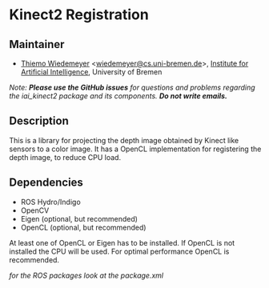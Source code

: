 # Kinect2 Registration

## Maintainer

- [Thiemo Wiedemeyer](https://ai.uni-bremen.de/team/thiemo_wiedemeyer) <<wiedemeyer@cs.uni-bremen.de>>, [Institute for Artificial Intelligence](http://ai.uni-bremen.de/), University of Bremen

*Note:* ***Please use the GitHub issues*** *for questions and problems regarding the iai_kinect2 package and its components.* ***Do not write emails.***

## Description

This is a library for projecting the depth image obtained by Kinect like sensors to a color image. It has a OpenCL implementation for registering the depth image, to reduce CPU load.

## Dependencies

- ROS Hydro/Indigo
- OpenCV
- Eigen (optional, but recommended)
- OpenCL (optional, but recommended)

At least one of OpenCL or Eigen has to be installed. If OpenCL is not installed the CPU will be used. For optimal performance OpenCL is recommended.

*for the ROS packages look at the package.xml*

